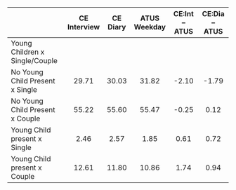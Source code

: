 
|                      | CE<br>Interview |  CE<br>Diary | ATUS<br>Weekday | CE:Int &minus; ATUS | CE:Dia &minus; ATUS |
| -------------------- | :----------: | :----------: | :----------: | :----------: | :----------: |
| Young Children x Single/Couple |              |              |              |              |              |
| No Young Child Present x Single |        29.71 |        30.03 |        31.82 |        -2.10 |        -1.79 |
| No Young Child Present x Couple |        55.22 |        55.60 |        55.47 |        -0.25 |         0.12 |
| Young Child present x Single |         2.46 |         2.57 |         1.85 |         0.61 |         0.72 |
| Young Child present x Couple |        12.61 |        11.80 |        10.86 |         1.74 |         0.94 |

